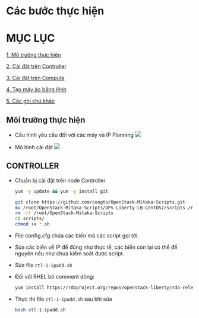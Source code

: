 # Các bước thực hiện
# MỤC LỤC
[1. Mô trường thực hiện](#moitruongthuchien)

[2. Cài đặt trên Controller](#controller)

[3. Cài đặt trên Compute](#compute)

[4. Tạo máy ảo bằng lệnh](#taomayaobanglenh)

[5. Các ghi chú khác](#ghichukhac)


<a name="moitruongthuchien"></a>
## Môi trường thực hiện
- Cấu hình yêu cầu đối với các máy và IP Planning
![](http://image.prntscr.com/image/7d37b7eb7453415ea414682268cdfeb4.png)

- Mô hình cài đặt
![](http://image.prntscr.com/image/1eeb23aed22b48fe84965c95c2338399.png)

<a name="controller"></a>
## CONTROLLER
- Chuẩn bị cài đặt trên node Controller
    ```sh
    yum -y update && yum -y install git

    git clone https://github.com/congto/OpenStack-Mitaka-Scripts.git
    mv /root/OpenStack-Mitaka-Scripts/OPS-Liberty-LB-CentOS7/scripts /root
    rm -rf /root/OpenStack-Mitaka-Scripts
    cd scripts/
    chmod +x *.sh
    ```
- File config.cfg chứa các biến mà các script gọi tới. 

- Sửa các biến về IP để đúng như thực tế, các biến còn lại có thể để nguyên nếu như chưa kiểm soát được script.

- Sửa file `ctl-1-ipadd.sh`
 - Đối với RHEL bỏ comment dòng: 
     ```sh
     yum install https://rdoproject.org/repos/openstack-liberty/rdo-release-liberty.rpm
     ```
     
- Thực thi file  `ctl-1-ipadd.sh` sau khi sửa
    ```sh
    bash ctl-1-ipadd.sh
    ```

